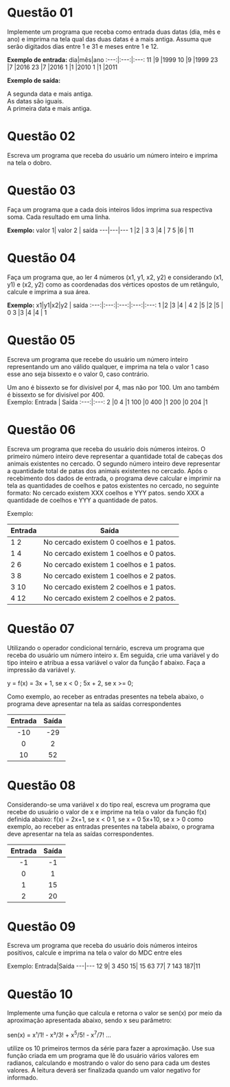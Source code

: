 # Questão 01
Implemente um programa que receba como entrada duas datas (dia, mês e ano) e imprima na tela qual das duas datas é a mais antiga. Assuma que serão digitados dias entre 1 e 31 e meses entre 1 e 12.

**Exemplo de entrada:**
dia|mês|ano
:---:|:---:|:---:
11 |9  |1999 
10 |9  |1999
23 |7  |2016 
23 |7  |2016
1  |1  |2010 
1  |1  |2011

**Exemplo de saída:** 

A segunda data e mais antiga.<br>
As datas são iguais.<br>
A primeira data e mais antiga.

# Questão 02 
Escreva um programa que receba do usuário um número inteiro e imprima na tela o dobro.

# Questão 03 
Faça um programa que a cada dois inteiros lidos imprima sua respectiva soma. Cada resultado em uma linha.

**Exemplo:**
valor 1| valor 2 | saída
---|---|---
1  |2 | 3
3  |4 | 7
5  |6 | 11

# Questão 04 
Faça um programa que, ao ler 4 números (x1, y1, x2, y2) e considerando (x1, y1) e (x2, y2) como as coordenadas dos vértices opostos de um retângulo, calcule e imprima a sua área.

**Exemplo:**
x1|y1|x2|y2 | saída 
:---:|:---:|:---:|:---:|:---:
1 |2 |3 |4 | 4
2 |5 |2 |5 | 0
3 |3 |4 |4 | 1

# Questão 05 
Escreva um programa que recebe do usuário um número inteiro representando um ano válido qualquer, e imprima na tela o valor 1 caso esse ano seja bissexto e o valor 0, caso contrário.<br>
 
Um ano é bissexto se for divisível por 4, mas não por 100. Um ano também é bissexto se for divisível por 400.
<br>
Exemplo: 
Entrada | Saída
:---:|:---:
2      |0
4      |1
100    |0
400    |1
200    |0
204    |1

# Questão 06 
Escreva um programa que receba do usuário dois números inteiros. O primeiro número inteiro deve representar a quantidade total de cabeças dos animais existentes no cercado. O segundo número inteiro deve representar a quantidade total de patas dos animais existentes no cercado. Após o recebimento dos dados de entrada, o programa deve calcular e imprimir na tela as quantidades de coelhos e patos existentes no cercado, no seguinte formato:
No cercado existem XXX coelhos e YYY patos.
sendo XXX a quantidade de coelhos e YYY a quantidade de patos.

Exemplo: 

Entrada | Saída
---     |---
1 2     |No cercado existem 0 coelhos e 1 patos.
1 4     |No cercado existem 1 coelhos e 0 patos.
2 6     |No cercado existem 1 coelhos e 1 patos.
3 8     |No cercado existem 1 coelhos e 2 patos.
3 10    |No cercado existem 2 coelhos e 1 patos.
4 12    |No cercado existem 2 coelhos e 2 patos. 

# Questão 07
Utilizando o operador condicional ternário, escreva um programa que receba do usuário um número inteiro x. Em seguida, crie uma variável y do tipo inteiro e atribua a essa variável o valor da função f abaixo. Faça a impressão da variável y.

y = f(x) = 
      3x + 1, se x < 0 ; 
      5x + 2, se x >= 0;

Como exemplo, ao receber as entradas presentes na tebela abaixo, o programa deve apresentar na tela as saídas correspondentes

Entrada | Saída
:---:|:---:
-10     | -29
0       | 2
10      | 52

# Questão 08
Considerando-se uma variável x do tipo real, escreva um programa que recebe do usuário o valor de x e imprime na tela o valor da função f(x) definida abaixo: 
      f(x) = 
            2x+1, se x < 0
            1, se x = 0
            5x+10, se x > 0
como exemplo, ao receber as entradas presentes na tabela abaixo, o programa deve apresentar na tela as saídas correspondentes.
 
Entrada | Saída
:---:|:---:
-1      |   -1
0       |   1
1       |   15
2       |   20

# Questão 09 
Escreva um programa que receba do usuário dois números inteiros positivos, calcule e imprima na tela o valor do MDC entre eles

Exemplo: 
Entrada|Saída
---|---
12  9| 3
450 15| 15
63 77| 7
143 187|11   

# Questão 10
Implemente uma função que calcula e retorna o valor se sen(x) por meio da aproximação apresentada abaixo, sendo x seu parâmetro: 

sen(x) = x¹/1! - x³/3! + x<sup>5</sup>/5! - x<sup>7</sup>/7! ...

utilize os 10 primeiros termos da série para fazer a aproximação. Use sua função criada em um programa que lê do usuário vários valores em radianos, calculando e mostrando o valor do seno para cada um destes valores. A leitura deverá ser finalizada quando um valor negativo for informado.
